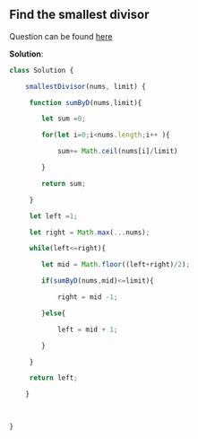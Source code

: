 ## Find the smallest divisor 

Question can be found [here](https://takeuforward.org/plus/data-structures-and-algorithm/binary-search/on-answers/find-the-smallest-divisor)

**Solution**:

```js
class Solution {

    smallestDivisor(nums, limit) {

     function sumByD(nums,limit){

        let sum =0;

        for(let i=0;i<nums.length;i++ ){

            sum+= Math.ceil(nums[i]/limit)

        }

        return sum; 

     }

     let left =1;

     let right = Math.max(...nums);

     while(left<=right){

        let mid = Math.floor((left+right)/2);

        if(sumByD(nums,mid)<=limit){

            right = mid -1;

        }else{

            left = mid + 1;

        }

     }

     return left;

    }

    

}
```

